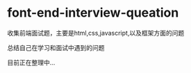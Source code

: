 # font-end-interview-queation

收集前端面试题，主要是html,css,javascript,以及框架方面的问题

总结自己在学习和面试中遇到的问题

目前正在整理中...
